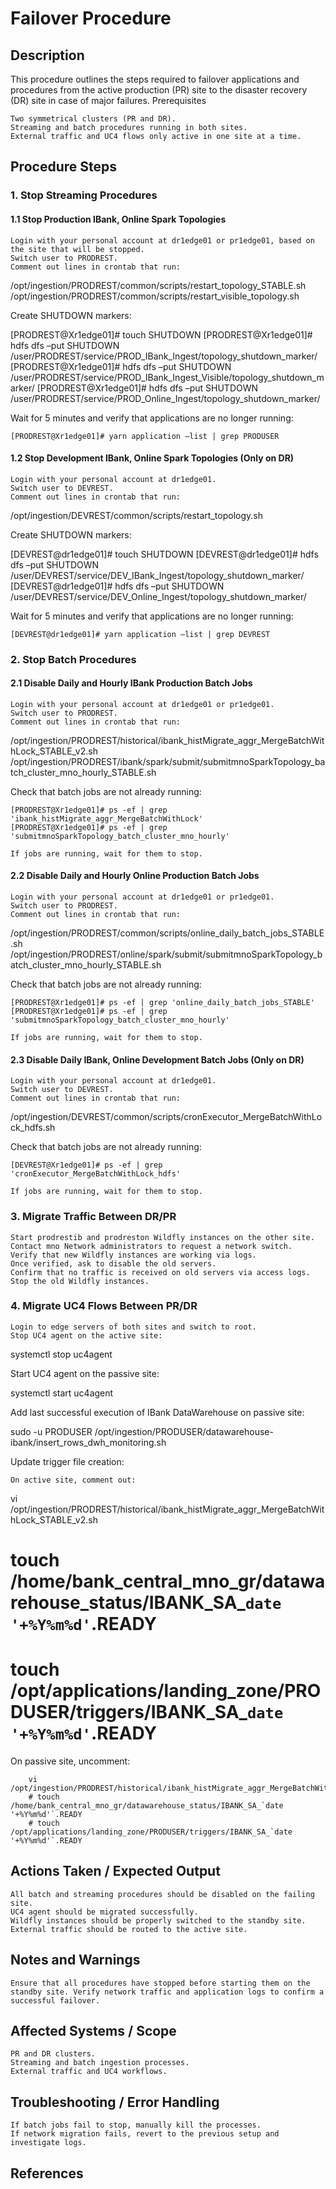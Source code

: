 # Failover Procedure

## Description

This procedure outlines the steps required to failover applications and procedures from the active production (PR) site to the disaster recovery (DR) site in case of major failures.
Prerequisites

    Two symmetrical clusters (PR and DR).
    Streaming and batch procedures running in both sites.
    External traffic and UC4 flows only active in one site at a time.

## Procedure Steps
### 1. Stop Streaming Procedures
#### 1.1 Stop Production IBank, Online Spark Topologies

    Login with your personal account at dr1edge01 or pr1edge01, based on the site that will be stopped.
    Switch user to PRODREST.
    Comment out lines in crontab that run:

/opt/ingestion/PRODREST/common/scripts/restart_topology_STABLE.sh
/opt/ingestion/PRODREST/common/scripts/restart_visible_topology.sh

Create SHUTDOWN markers:

[PRODREST@Xr1edge01]# touch SHUTDOWN
[PRODREST@Xr1edge01]# hdfs dfs –put SHUTDOWN /user/PRODREST/service/PROD_IBank_Ingest/topology_shutdown_marker/
[PRODREST@Xr1edge01]# hdfs dfs –put SHUTDOWN /user/PRODREST/service/PROD_IBank_Ingest_Visible/topology_shutdown_marker/
[PRODREST@Xr1edge01]# hdfs dfs –put SHUTDOWN /user/PRODREST/service/PROD_Online_Ingest/topology_shutdown_marker/

Wait for 5 minutes and verify that applications are no longer running:

    [PRODREST@Xr1edge01]# yarn application –list | grep PRODUSER

#### 1.2 Stop Development IBank, Online Spark Topologies (Only on DR)

    Login with your personal account at dr1edge01.
    Switch user to DEVREST.
    Comment out lines in crontab that run:

/opt/ingestion/DEVREST/common/scripts/restart_topology.sh

Create SHUTDOWN markers:

[DEVREST@dr1edge01]# touch SHUTDOWN
[DEVREST@dr1edge01]# hdfs dfs –put SHUTDOWN /user/DEVREST/service/DEV_IBank_Ingest/topology_shutdown_marker/
[DEVREST@dr1edge01]# hdfs dfs –put SHUTDOWN /user/DEVREST/service/DEV_Online_Ingest/topology_shutdown_marker/

Wait for 5 minutes and verify that applications are no longer running:

    [DEVREST@dr1edge01]# yarn application –list | grep DEVREST

### 2. Stop Batch Procedures
#### 2.1 Disable Daily and Hourly IBank Production Batch Jobs

    Login with your personal account at dr1edge01 or pr1edge01.
    Switch user to PRODREST.
    Comment out lines in crontab that run:

/opt/ingestion/PRODREST/historical/ibank_histMigrate_aggr_MergeBatchWithLock_STABLE_v2.sh
/opt/ingestion/PRODREST/ibank/spark/submit/submitmnoSparkTopology_batch_cluster_mno_hourly_STABLE.sh

Check that batch jobs are not already running:

    [PRODREST@Xr1edge01]# ps -ef | grep 'ibank_histMigrate_aggr_MergeBatchWithLock'
    [PRODREST@Xr1edge01]# ps -ef | grep 'submitmnoSparkTopology_batch_cluster_mno_hourly'

    If jobs are running, wait for them to stop.

#### 2.2 Disable Daily and Hourly Online Production Batch Jobs

    Login with your personal account at dr1edge01 or pr1edge01.
    Switch user to PRODREST.
    Comment out lines in crontab that run:

/opt/ingestion/PRODREST/common/scripts/online_daily_batch_jobs_STABLE.sh
/opt/ingestion/PRODREST/online/spark/submit/submitmnoSparkTopology_batch_cluster_mno_hourly_STABLE.sh

Check that batch jobs are not already running:

    [PRODREST@Xr1edge01]# ps -ef | grep 'online_daily_batch_jobs_STABLE'
    [PRODREST@Xr1edge01]# ps -ef | grep 'submitmnoSparkTopology_batch_cluster_mno_hourly'

    If jobs are running, wait for them to stop.

#### 2.3 Disable Daily IBank, Online Development Batch Jobs (Only on DR)

    Login with your personal account at dr1edge01.
    Switch user to DEVREST.
    Comment out lines in crontab that run:

/opt/ingestion/DEVREST/common/scripts/cronExecutor_MergeBatchWithLock_hdfs.sh

Check that batch jobs are not already running:

    [DEVREST@Xr1edge01]# ps -ef | grep 'cronExecutor_MergeBatchWithLock_hdfs'

    If jobs are running, wait for them to stop.

### 3. Migrate Traffic Between DR/PR

    Start prodrestib and prodreston Wildfly instances on the other site.
    Contact mno Network administrators to request a network switch.
    Verify that new Wildfly instances are working via logs.
    Once verified, ask to disable the old servers.
    Confirm that no traffic is received on old servers via access logs.
    Stop the old Wildfly instances.

### 4. Migrate UC4 Flows Between PR/DR

    Login to edge servers of both sites and switch to root.
    Stop UC4 agent on the active site:

systemctl stop uc4agent

Start UC4 agent on the passive site:

systemctl start uc4agent

Add last successful execution of IBank DataWarehouse on passive site:

sudo -u PRODUSER /opt/ingestion/PRODUSER/datawarehouse-ibank/insert_rows_dwh_monitoring.sh <date>

Update trigger file creation:

    On active site, comment out:

vi /opt/ingestion/PRODREST/historical/ibank_histMigrate_aggr_MergeBatchWithLock_STABLE_v2.sh
# touch /home/bank_central_mno_gr/datawarehouse_status/IBANK_SA_`date '+%Y%m%d'`.READY
# touch /opt/applications/landing_zone/PRODUSER/triggers/IBANK_SA_`date '+%Y%m%d'`.READY

On passive site, uncomment:

        vi /opt/ingestion/PRODREST/historical/ibank_histMigrate_aggr_MergeBatchWithLock_STABLE_v2.sh
        # touch /home/bank_central_mno_gr/datawarehouse_status/IBANK_SA_`date '+%Y%m%d'`.READY
        # touch /opt/applications/landing_zone/PRODUSER/triggers/IBANK_SA_`date '+%Y%m%d'`.READY

## Actions Taken / Expected Output

    All batch and streaming procedures should be disabled on the failing site.
    UC4 agent should be migrated successfully.
    Wildfly instances should be properly switched to the standby site.
    External traffic should be routed to the active site.

## Notes and Warnings

    Ensure that all procedures have stopped before starting them on the standby site. Verify network traffic and application logs to confirm a successful failover.

## Affected Systems / Scope

    PR and DR clusters.
    Streaming and batch ingestion processes.
    External traffic and UC4 workflows.

## Troubleshooting / Error Handling

    If batch jobs fail to stop, manually kill the processes.
    If network migration fails, revert to the previous setup and investigate logs.

## References



